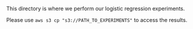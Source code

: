 This directory is where we perform our logistic regression experiments.

Please use `aws s3 cp "s3://PATH_TO_EXPERIMENTS"` to access the results.